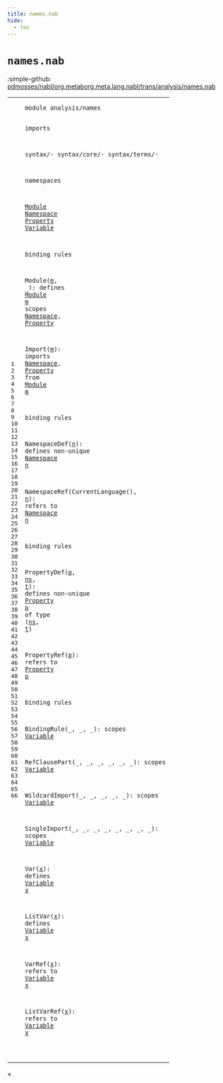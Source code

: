 ```yaml
---
title: names.nab
hide:
  - toc
---
```


# `names.nab`

:simple-github: [pdmosses/nabl/org.metaborg.meta.lang.nabl/trans/analysis/names.nab]

[pdmosses/nabl/org.metaborg.meta.lang.nabl/trans/analysis/names.nab]: https://github.com/pdmosses/nabl/blob/master/org.metaborg.meta.lang.nabl/trans/analysis/names.nab "The source file on GitHub"

<div class="nab"><table class="highlighttable"><tbody><tr><td class="linenos"><div class="linenodiv"><pre><span></span>1
2
3
4
5
6
7
8
9
10
11
12
13
14
15
16
17
18
19
20
21
22
23
24
25
26
27
28
29
30
31
32
33
34
35
36
37
38
39
40
41
42
43
44
45
46
47
48
49
50
51
52
53
54
55
56
57
58
59
60
61
62
63
64
65
66
</pre></div></td>
<td class="code"><pre><code><span class="keyword">module</span> <span id="analysis/names_1_8" title="a definition with no references">analysis/names</span>

<span class="keyword">imports</span> 

  syntax/-
  syntax/core/-
  syntax/terms/-

<span class="keyword">namespaces</span>
 
  <span class="cons_NamespaceDef"><a href="#Module_23_38" id="Module_11_3" title="a definition with a single reference">Module</a></span>
  <span class="cons_NamespaceDef"><a href="#Namespace_31_15" id="Namespace_12_3" title="a definition with a single reference">Namespace</a></span>
  <span class="cons_NamespaceDef"><a href="#Property_39_15" id="Property_13_3" title="a definition with a single reference">Property</a></span>
  <span class="cons_NamespaceDef"><a href="#Variable_65_15" id="Variable_14_3" title="a definition with a single reference">Variable</a></span>

<span class="keyword">binding rules</span>

  Module(<a href="#m_19_20" id="m_18_10" title="a definition with a single reference">m</a>, _): 
    <span class="keyword">defines</span> <span class="cons_NamespaceRef"><a href="#Module_11_3" id="Module_19_13" title="a reference to a single-file definition">Module</a></span> <a href="#m_18_10" id="m_19_20" title="a reference to a single-file definition">m</a>
    <span class="keyword">scopes</span> <span class="cons_NamespaceRef"><a href="#Namespace_12_3" id="Namespace_20_12" title="a reference to a single-file definition">Namespace</a></span>, <span class="cons_NamespaceRef"><a href="#Property_13_3" id="Property_20_23" title="a reference to a single-file definition">Property</a></span>
    
  Import(<a href="#m_23_45" id="m_22_10" title="a definition with a single reference">m</a>): 
    <span class="keyword">imports</span> <span class="cons_NamespaceRef"><a href="#Namespace_12_3" id="Namespace_23_13" title="a reference to a single-file definition">Namespace</a></span>, <span class="cons_NamespaceRef"><a href="#Property_13_3" id="Property_23_24" title="a reference to a single-file definition">Property</a></span> <span class="keyword">from</span> <span class="cons_NamespaceRef"><a href="#Module_11_3" id="Module_23_38" title="a reference to a single-file definition">Module</a></span> <a href="#m_22_10" id="m_23_45" title="a reference to a single-file definition">m</a>
  
<span class="keyword">binding rules</span>

  NamespaceDef(<a href="#n_28_34" id="n_27_16" title="a definition with a single reference">n</a>): 
    <span class="keyword">defines non-unique</span> <span class="cons_NamespaceRef"><a href="#Namespace_12_3" id="Namespace_28_24" title="a reference to a single-file definition">Namespace</a></span> <a href="#n_27_16" id="n_28_34" title="a reference to a single-file definition">n</a>
  
  NamespaceRef(CurrentLanguage(), <a href="#n_31_25" id="n_30_35" title="a definition with a single reference">n</a>): 
    <span class="keyword">refers to</span> <span class="cons_NamespaceRef"><a href="#Namespace_12_3" id="Namespace_31_15" title="a reference to a single-file definition">Namespace</a></span> <a href="#n_30_35" id="n_31_25" title="a reference to a single-file definition">n</a>
     
<span class="keyword">binding rules</span>

  PropertyDef(<a href="#p_36_33" id="p_35_15" title="a definition with a single reference">p</a>, <a href="#ns_36_44" id="ns_35_18" title="a definition with a single reference">ns</a>, <a href="#t_36_48" id="t_35_22" title="a definition with a single reference">t</a>): 
    <span class="keyword">defines non-unique</span> <span class="cons_NamespaceRef"><a href="#Property_13_3" id="Property_36_24" title="a reference to a single-file definition">Property</a></span> <a href="#p_35_15" id="p_36_33" title="a reference to a single-file definition">p</a> <span class="keyword">of</span> <span class="cons_TypeProp">type</span> (<a href="#ns_35_18" id="ns_36_44" title="a reference to a single-file definition">ns</a>, <a href="#t_35_22" id="t_36_48" title="a reference to a single-file definition">t</a>)
  
  PropertyRef(<a href="#p_39_24" id="p_38_15" title="a definition with a single reference">p</a>): 
    <span class="keyword">refers to</span> <span class="cons_NamespaceRef"><a href="#Property_13_3" id="Property_39_15" title="a reference to a single-file definition">Property</a></span> <a href="#p_38_15" id="p_39_24" title="a reference to a single-file definition">p</a>

<span class="keyword">binding rules</span>

  BindingRule(_, _, _):
    <span class="keyword">scopes</span> <span class="cons_NamespaceRef"><a href="#Variable_14_3" id="Variable_44_12" title="a reference to a single-file definition">Variable</a></span>
    
  RefClausePart(_, _, _, _, _, _):
    <span class="keyword">scopes</span> <span class="cons_NamespaceRef"><a href="#Variable_14_3" id="Variable_47_12" title="a reference to a single-file definition">Variable</a></span>
  
  WildcardImport(_, _, _, _, _):
    <span class="keyword">scopes</span> <span class="cons_NamespaceRef"><a href="#Variable_14_3" id="Variable_50_12" title="a reference to a single-file definition">Variable</a></span>
  
  SingleImport(_, _, _, _, _, _, _, _):
    <span class="keyword">scopes</span> <span class="cons_NamespaceRef"><a href="#Variable_14_3" id="Variable_53_12" title="a reference to a single-file definition">Variable</a></span>
    
  Var(<a href="#x_56_22" id="x_55_7" title="a definition with a single reference">x</a>):
    <span class="keyword">defines</span> <span class="cons_NamespaceRef"><a href="#Variable_14_3" id="Variable_56_13" title="a reference to a single-file definition">Variable</a></span> <a href="#x_55_7" id="x_56_22" title="a reference to a single-file definition">x</a>
    
  ListVar(<a href="#x_59_22" id="x_58_11" title="a definition with a single reference">x</a>):
    <span class="keyword">defines</span> <span class="cons_NamespaceRef"><a href="#Variable_14_3" id="Variable_59_13" title="a reference to a single-file definition">Variable</a></span> <a href="#x_58_11" id="x_59_22" title="a reference to a single-file definition">x</a>
    
  VarRef(<a href="#x_62_24" id="x_61_10" title="a definition with a single reference">x</a>):
    <span class="keyword">refers to</span> <span class="cons_NamespaceRef"><a href="#Variable_14_3" id="Variable_62_15" title="a reference to a single-file definition">Variable</a></span> <a href="#x_61_10" id="x_62_24" title="a reference to a single-file definition">x</a>
    
  ListVarRef(<a href="#x_65_24" id="x_64_14" title="a definition with a single reference">x</a>):
    <span class="keyword">refers to</span> <span class="cons_NamespaceRef"><a href="#Variable_14_3" id="Variable_65_15" title="a reference to a single-file definition">Variable</a></span> <a href="#x_64_14" id="x_65_24" title="a reference to a single-file definition">x</a>
  
</code></pre></td></tr></tbody></table></div>

<div id="modal">
  <div id="modal-content">
    <span id="modal-close">&times;</span>
    <h2 id="modal-h2"></h2>
    <p  id="modal-p"></p>
    <ul id="modal-ul"></ul>
  </div>
</div>
